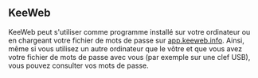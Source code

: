 ## KeeWeb

KeeWeb peut s'utiliser comme programme installé sur votre ordinateur ou en chargeant votre fichier de mots de passe sur [app.keeweb.info](https://app.keeweb.info). Ainsi, même si vous utilisez un autre ordinateur que le vôtre et que vous avez votre fichier de mots de passe avec vous (par exemple sur une clef USB), vous pouvez consulter vos mots de passe.
